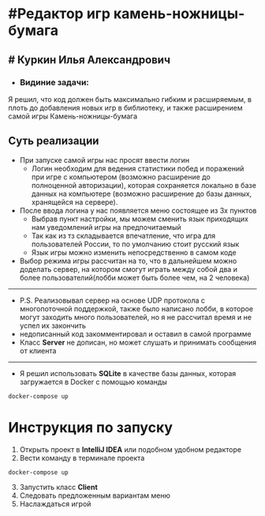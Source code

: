 # #Редактор игр камень-ножницы-бумага
## # Куркин Илья Александрович
- ### **Видиние задачи:**
 Я решил, что код должен быть максимально гибким и расширяемым, в плоть до добавления новых игр в библиотеку, и также расширением самой игры Камень-ножницы-бумага 
## **Суть реализации**
- При запуске самой игры нас просят ввести логин
  - Логин необходим для ведения статистики побед и поражений при игре с компьютером (возможно расширение до полноценной авторизации), которая сохраняется локально в базе данных на компьютере (возможно расширение до базы данных, хранящейся на сервере).
- После ввода логина у нас появляется меню состоящее из 3х пунктов
  - Выбрав пункт настройки, мы можем сменить язык приходящих нам уведомлений игры на предпочитаемый
  - Так как из тз складывается впечатление, что игра для пользователей России, то по умолчанию стоит русский язык
  - Язык игры можно изменить непосредственно в самом коде
- Выбор режима игры рассчитан на то, что в дальнейшем можно доделать сервер, на котором смогут играть между собой два и более пользователий(лобби может быть более чем, на 2 человека)
- ---
- P.S. Реализовывал сервер на основе UDP протокола с многопоточной поддержкой, также было написано лобби, в которое могут заходить много пользователей, но я не рассчитал время и не успел их закончить
- недописанный код закомментировал и оставил в самой программе
- Класс **Server** не дописан, но может слушать и принимать сообщения от клиента
- ---
- Я решил использовать **SQLite** в качестве базы данных, которая загружается в Docker с помощью команды 

```
docker-compose up
```
# Инструкция по запуску 
1) Открыть проект в **IntelliJ IDEA** или подобном удобном редакторе
2) Вести команду в терминале проекта 
```
docker-compose up
```
3) Запустить класс **Client**
4) Следовать предложенным вариантам меню
5) Наслаждаться игрой